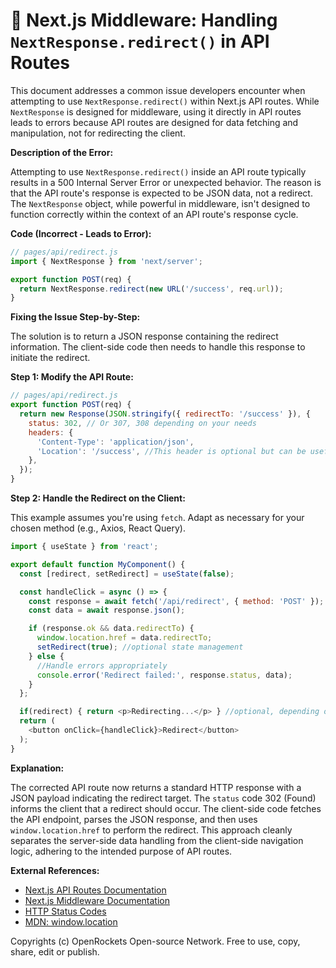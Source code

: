 # 🐞 Next.js Middleware: Handling `NextResponse.redirect()` in API Routes


This document addresses a common issue developers encounter when attempting to use `NextResponse.redirect()` within Next.js API routes.  While `NextResponse` is designed for middleware, using it directly in API routes leads to errors because API routes are designed for data fetching and manipulation, not for redirecting the client.

**Description of the Error:**

Attempting to use `NextResponse.redirect()` inside an API route typically results in a 500 Internal Server Error or unexpected behavior. The reason is that the API route's response is expected to be JSON data, not a redirect.  The `NextResponse` object, while powerful in middleware, isn't designed to function correctly within the context of an API route's response cycle.


**Code (Incorrect - Leads to Error):**

```javascript
// pages/api/redirect.js
import { NextResponse } from 'next/server';

export function POST(req) {
  return NextResponse.redirect(new URL('/success', req.url));
}
```


**Fixing the Issue Step-by-Step:**

The solution is to return a JSON response containing the redirect information.  The client-side code then needs to handle this response to initiate the redirect.

**Step 1:  Modify the API Route:**

```javascript
// pages/api/redirect.js
export function POST(req) {
  return new Response(JSON.stringify({ redirectTo: '/success' }), {
    status: 302, // Or 307, 308 depending on your needs
    headers: {
      'Content-Type': 'application/json',
      'Location': '/success', //This header is optional but can be useful
    },
  });
}
```

**Step 2: Handle the Redirect on the Client:**

This example assumes you're using `fetch`.  Adapt as necessary for your chosen method (e.g., Axios, React Query).


```javascript
import { useState } from 'react';

export default function MyComponent() {
  const [redirect, setRedirect] = useState(false);

  const handleClick = async () => {
    const response = await fetch('/api/redirect', { method: 'POST' });
    const data = await response.json();

    if (response.ok && data.redirectTo) {
      window.location.href = data.redirectTo;
      setRedirect(true); //optional state management
    } else {
      //Handle errors appropriately
      console.error('Redirect failed:', response.status, data);
    }
  };

  if(redirect) { return <p>Redirecting...</p> } //optional, depending on your need.
  return (
    <button onClick={handleClick}>Redirect</button>
  );
}
```

**Explanation:**

The corrected API route now returns a standard HTTP response with a JSON payload indicating the redirect target. The `status` code 302 (Found) informs the client that a redirect should occur. The client-side code fetches the API endpoint, parses the JSON response, and then uses `window.location.href` to perform the redirect. This approach cleanly separates the server-side data handling from the client-side navigation logic, adhering to the intended purpose of API routes.


**External References:**

* [Next.js API Routes Documentation](https://nextjs.org/docs/api-routes/introduction)
* [Next.js Middleware Documentation](https://nextjs.org/docs/app/building-your-application/routing/middleware)
* [HTTP Status Codes](https://developer.mozilla.org/en-US/docs/Web/HTTP/Status)
* [MDN: window.location](https://developer.mozilla.org/en-US/docs/Web/API/Window/location)


Copyrights (c) OpenRockets Open-source Network. Free to use, copy, share, edit or publish.

